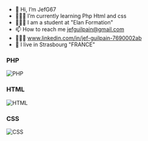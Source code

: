 - 👋 Hi, I’m JefG67
- 🧑🏻‍💻 I’m currently learning Php Html and css
- 👨🏻‍🎓 I am a student at "Elan Formation"
- 📫 How to reach me jefguilpain@gmail.com
- 👨🏻‍🏫 www.linkedin.com/in/jef-guilpain-7690002ab
- 🏡 I live in Strasbourg "FRANCE"


<!---
JefG67/JefG67 is a ✨ special ✨ repository because its `README.md` (this file) appears on your GitHub profile.
You can click the Preview link to take a look at your changes.
--->
### PHP
![PHP](https://img.shields.io/badge/-PHP-777BB4?style=for-the-badge&logo=php&logoColor=white)

### HTML
![HTML](https://img.shields.io/badge/-HTML-E34F26?style=for-the-badge&logo=html5&logoColor=white)

### CSS
![CSS](https://img.shields.io/badge/-CSS-1572B6?style=for-the-badge&logo=css3&logoColor=white)
